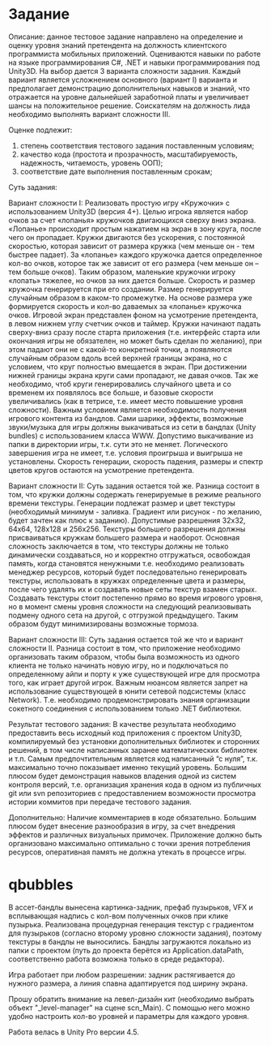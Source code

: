 Задание
=======
Описание: данное тестовое задание направлено на определение и оценку уровня
знаний претендента на должность клиентского программиста мобильных приложений.
Оцениваются навыки по работе на языке программирования С#, .NET и навыки
программирования под Unity3D. На выбор дается 3 варианта сложности задания.
Каждый вариант является усложнением основного (вариант I) варианта и предполагает
демонстрацию дополнительных навыков и знаний, что отражается на уровне
дальнейшей заработной платы и увеличивает шансы на положительное решение.
Соискателям на должность лида необходимо выполнять вариант сложности III.

Оценке подлежит:
1) степень соответствия тестового задания поставленным условиям;
2) качество кода (простота и прозрачность, масштабируемость, надежность,
читаемость, уровень ООП);
3) соответствие дате выполнения поставленным срокам;

Суть задания:

Вариант сложности I:
Реализовать простую игру «Кружочки» с использованием Unity3D (версия 4+).
Целью игрока является набор очков за счет «лопанья» кружочков двигающихся сверху
вниз экрана. «Лопанье» происходит простым нажатием на экран в зону круга, после
чего он пропадает. Кружки двигаются без ускорения, с постоянной скоростью, которая
зависит от размера кружка (чем меньше он - тем быстрее падает). За «лопанье»
каждого кружочка дается определенное кол-во очков, которое так же зависит от его
размера (чем меньше он – тем больше очков). Таким образом, маленькие кружочки
игроку «лопать» тяжелее, но очков за них дается больше. Скорость и размер кружочка
генерируется при его создании. Размер генерируется случайным образом в каком-то
промежутке. На основе размера уже формируется скорость и кол-во даваемых за
«лопанье» кружочка очков.
Игровой экран представлен фоном на усмотрение претендента, в левом нижнем
углу счетчик очков и таймер. Кружки начинают падать сверху-вниз сразу после старта
приложения (т.е. интерфейс старта или окончания игры не обязателен, но может быть
сделан по желанию), при этом падают они не с какой-то конкретной точки, а
появляются случайным образом вдоль всей верхней границы экрана, но с условием,
что круг полностью вмещается в экран. При достижении нижней границы экрана круги
сами пропадают, не давая очков. Так же необходимо, чтоб круги генерировались
случайного цвета и со временем их появлялось все больше, и базовые скорости
увеличивались (как в тетрисе, т.е. имеет место повышение уровня сложности).
Важным условием является необходимость получения игрового контента из
бандлов. Сами шарики, эффекты, возможные звуки/музыка для игры должны
выкачиваться из сети в бандлах (Unity bundles) с использованием класса WWW.
Допустимо выкачивание из папки в директории игры, т.к. сути это не меняет.
Логического завершения игра не имеет, т.е. условия проигрыша и выигрыша не
установлены. Скорость генерации, скорость падения, размеры и спектр цветов кругов
остаются на усмотрение претендента.

Вариант сложности II:
Суть задания остается той же. Разница состоит в том, что кружки должны
содержать генерируемые в режиме реального времени текстуры. Генерации подлежат
размер и цвет текстуры (необходимый минимум - заливка. Градиент или рисунок - по
желанию, будет зачтен как плюс к заданию). Допустимые разрешения 32х32, 64х64,
128х128 и 256х256. Текстуры большего разрешения должны присваиваться кружкам
большего размера и наоборот. Основная сложность заключается в том, что текстуры
должны не только динамически создаваться, но и корректно отгружаться, освобождая
память, когда становятся ненужными т.е. необходимо реализовать менеджер
ресурсов, который будет последовательно генерировать текстуры, использовать в
кружках определенные цвета и размеры, после чего удалять их и создавать новые
сеты текстур взамен старых. Создавать текстуры стоит постепенно прямо во время
игрового уровня, но в момент смены уровня сложности на следующий реализовывать
подмену одного сета на другой, с отгрузкой предыдущего. Таким образом будут
минимизированы возможные тормоза.

Вариант сложности III:
Суть задания остается той же что и вариант сложности II. Разница состоит в
том, что приложение необходимо организовать таким образом, чтобы была
возможность из одного клиента не только начинать новую игру, но и подключаться по
определенному айпи и порту к уже существующей игре для просмотра того, как играет
другой игрок. Важным нюансом является запрет на использование существующей в
юнити сетевой подсистемы (класс Network). Т.е. необходимо продемонстрировать
знания организации сокетного соединения с использованием только .NET библиотеки.

Результат тестового задания:
В качестве результата необходимо предоставить весь исходный код
приложения с проектом Unity3D, компилируемый без установки дополнительных
библиотек и сторонних решений, в том числе написанных заранее математических
библиотек и т.п. Самым предпочтительным является код написанный “с нуля”, т.к.
максимально точно показывает именно текущий уровень. Большим плюсом будет
демонстрация навыков владения одной из систем контроля версий, т.е. организация
хранения кода в одном из публичных git или svn репозиториев с предоставлением
возможности просмотра истории коммитов при передаче тестового задания.

Дополнительно:
Наличие комментариев в коде обязательно. Большим плюсом будет внесение
разнообразия в игру, за счет внедрения эффектов и различных визуальных примочек.
Приложение должно быть организовано максимально оптимально с точки зрения
потребления ресурсов, оперативная память не должна утекать в процессе игры.

qbubbles
========

В ассет-бандлы вынесена картинка-задник, префаб пузырьков, VFX и всплывающая надпись с кол-вом полученных очков при клике пузырька. Реализована процедурная генерация текстур с градиентом для пузырьков (согласно второму уровню сложности задания), поэтому текстуры в бандлы не выносились. Бандлы загружаются локально из папки с проектом (путь до проекта берётся из Application.dataPath, соответственно работа возможна только в среде редактора).

Игра работает при любом разрешении: задник растягивается до нужного размера, а линия спавна адаптируется под ширину экрана.

Прошу обратить внимание на левел-дизайн кит (необходимо выбрать объект "_level-manager" на сцене scn_Main). С помощью него можно удобно настроить кол-во уровней и параметры для каждого уровня.

Работа велась в Unity Pro версии 4.5.

